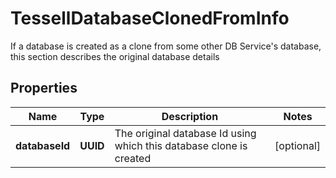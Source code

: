 

# TessellDatabaseClonedFromInfo

If a database is created as a clone from some other DB Service's database, this section describes the original database details

## Properties

Name | Type | Description | Notes
------------ | ------------- | ------------- | -------------
**databaseId** | **UUID** | The original database Id using which this database clone is created |  [optional]



